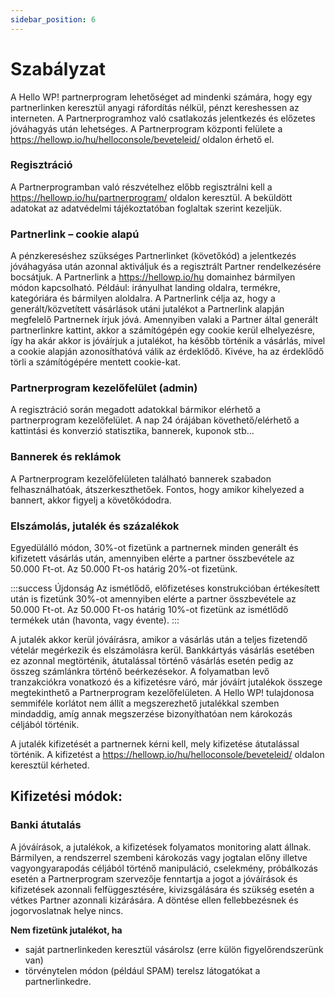 ```yaml
---
sidebar_position: 6
---
```


# Szabályzat

A Hello WP! partnerprogram lehetőséget ad mindenki számára, hogy egy partnerlinken keresztül anyagi ráfordítás nélkül, pénzt kereshessen az interneten. A Partnerprogramhoz való csatlakozás jelentkezés és előzetes jóváhagyás után
lehetséges. A Partnerprogram központi felülete a https://hellowp.io/hu/helloconsole/beveteleid/ oldalon érhető el.

### Regisztráció

A Partnerprogramban való részvételhez előbb regisztrálni kell a https://hellowp.io/hu/partnerprogram/ oldalon keresztül. A beküldött adatokat az adatvédelmi
tájékoztatóban foglaltak szerint kezeljük.

### Partnerlink – cookie alapú

A pénzkereséshez szükséges Partnerlinket (követőkód) a jelentkezés jóváhagyása után azonnal aktiváljuk és a regisztrált Partner rendelkezésére bocsátjuk. A Partnerlink a
https://hellowp.io/hu domainhez bármilyen módon kapcsolható. Például: irányulhat landing oldalra, termékre, kategóriára és bármilyen aloldalra. A Partnerlink célja az, hogy a generált/közvetített vásárlások utáni jutalékot a Partnerlink alapján megfelelő Partnernek írjuk jóvá. Amennyiben valaki a Partner által generált partnerlinkre kattint, akkor a számítógépén egy cookie kerül elhelyezésre, így ha akár akkor
is jóváírjuk a jutalékot, ha később történik a vásárlás, mivel a cookie alapján azonosíthatóvá válik az érdeklődő. Kivéve, ha az érdeklődő törli a számítógépére mentett cookie-kat.

### Partnerprogram kezelőfelület (admin)

A regisztráció során megadott adatokkal bármikor elérhető a partnerprogram
kezelőfelület. A nap 24 órájában követhető/elérhető a kattintási és konverzió statisztika, bannerek, kuponok stb…

### Bannerek és reklámok

A Partnerprogram kezelőfelületen található bannerek szabadon felhasználhatóak, átszerkeszthetőek. Fontos, hogy amikor kihelyezed a bannert, akkor figyelj a követőkódodra.

### Elszámolás, jutalék és százalékok

Egyedülálló módon, 30%-ot fizetünk a partnernek minden generált és kifizetett vásárlás után, amennyiben elérte a partner összbevétele az 50.000 Ft-ot. Az 50.000 Ft-os határig 20%-ot fizetünk.

:::success Újdonság
Az ismétlődő, előfizetéses konstrukcióban értékesített után is fizetünk 30%-ot amennyiben elérte a partner összbevétele az 50.000 Ft-ot. Az 50.000 Ft-os határig 10%-ot
fizetünk az ismétlődő termékek után (havonta, vagy évente).
:::

A jutalék akkor kerül jóváírásra, amikor a vásárlás után a teljes fizetendő vételár megérkezik és elszámolásra kerül. Bankkártyás vásárlás esetében ez azonnal megtörténik, átutalással történő vásárlás esetén pedig
az összeg számlánkra történő beérkezésekor. A folyamatban levő tranzakciókra vonatkozó és a kifizetésre váró, már jóváírt jutalékok összege megtekinthető a Partnerprogram kezelőfelületen. A Hello WP! tulajdonosa semmiféle
korlátot nem állít a megszerezhető jutalékkal szemben mindaddig, amíg annak megszerzése bizonyíthatóan nem károkozás céljából történik.

A jutalék kifizetését a partnernek kérni kell, mely kifizetése
átutalással
történik. A kifizetést a https://hellowp.io/hu/helloconsole/beveteleid/
oldalon keresztül kérheted.

## Kifizetési módok:

### Banki átutalás

A jóváírások, a jutalékok, a kifizetések folyamatos monitoring alatt állnak. Bármilyen, a rendszerrel szembeni károkozás vagy jogtalan előny illetve vagyongyarapodás céljából történő manipuláció, cselekmény, próbálkozás esetén a Partnerprogram szervezője
fenntartja a jogot a jóváírások és kifizetések azonnali felfüggesztésére, kivizsgálására és szükség esetén a vétkes Partner azonnali kizárására. A döntése ellen fellebbezésnek és jogorvoslatnak helye nincs.

**Nem fizetünk jutalékot, ha** 
* saját partnerlinkeden keresztül vásárolsz (erre külön figyelőrendszerünk van) 
* törvénytelen módon (például SPAM) terelsz látogatókat a partnerlinkedre.